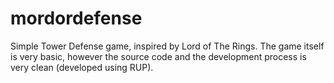 mordordefense
=============

Simple Tower Defense game, inspired by Lord of The Rings.
The game itself is very basic, however the source code and the development process is very clean (developed using RUP).

